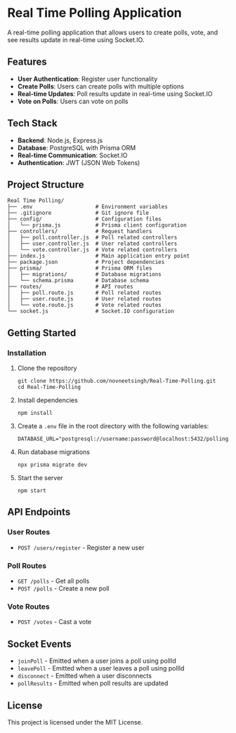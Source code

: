 # Real Time Polling Application

A real-time polling application that allows users to create polls, vote, and see results update in real-time using Socket.IO.

## Features

- **User Authentication**: Register user functionality
- **Create Polls**: Users can create polls with multiple options
- **Real-time Updates**: Poll results update in real-time using Socket.IO
- **Vote on Polls**: Users can vote on polls

## Tech Stack

- **Backend**: Node.js, Express.js
- **Database**: PostgreSQL with Prisma ORM
- **Real-time Communication**: Socket.IO
- **Authentication**: JWT (JSON Web Tokens)

## Project Structure

```
Real Time Polling/
├── .env                    # Environment variables
├── .gitignore              # Git ignore file
├── config/                 # Configuration files
│   └── prisma.js           # Prisma client configuration
├── controllers/            # Request handlers
│   ├── poll.controller.js  # Poll related controllers
│   ├── user.controller.js  # User related controllers
│   └── vote.controller.js  # Vote related controllers
├── index.js                # Main application entry point
├── package.json            # Project dependencies
├── prisma/                 # Prisma ORM files
│   ├── migrations/         # Database migrations
│   └── schema.prisma       # Database schema
├── routes/                 # API routes
│   ├── poll.route.js       # Poll related routes
│   ├── user.route.js       # User related routes
│   └── vote.route.js       # Vote related routes
└── socket.js               # Socket.IO configuration
```

## Getting Started

### Installation

1. Clone the repository

   ```
   git clone https://github.com/novneetsingh/Real-Time-Polling.git
   cd Real-Time-Polling
   ```

2. Install dependencies

   ```
   npm install
   ```

3. Create a `.env` file in the root directory with the following variables:

   ```
   DATABASE_URL="postgresql://username:password@localhost:5432/polling_db"

   ```

4. Run database migrations

   ```
   npx prisma migrate dev
   ```

5. Start the server
   ```
   npm start
   ```

## API Endpoints

### User Routes

- `POST /users/register` - Register a new user

### Poll Routes

- `GET /polls` - Get all polls
- `POST /polls` - Create a new poll

### Vote Routes

- `POST /votes` - Cast a vote

## Socket Events

- `joinPoll` - Emitted when a user joins a poll using pollId
- `leavePoll` - Emitted when a user leaves a poll using pollId
- `disconnect` - Emitted when a user disconnects
- `pollResults` - Emitted when poll results are updated

## License

This project is licensed under the MIT License.
